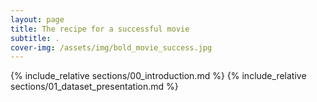 ```yaml
---
layout: page
title: The recipe for a successful movie
subtitle: .
cover-img: /assets/img/bold_movie_success.jpg
---
```


{% include_relative sections/00_introduction.md %}
{% include_relative sections/01_dataset_presentation.md %}

